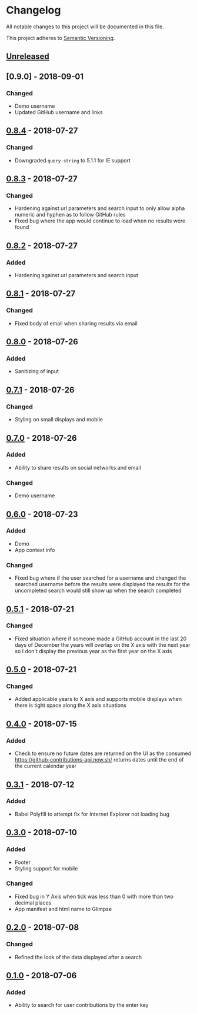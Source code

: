 # Changelog
All notable changes to this project will be documented in this file.

This project adheres to [Semantic Versioning](https://semver.org/spec/v2.0.0.html).

## [Unreleased]

## [0.9.0] - 2018-09-01
### Changed
- Demo username
- Updated GitHub username and links

## [0.8.4] - 2018-07-27
### Changed
- Downgraded `query-string` to 5.1.1 for IE support

## [0.8.3] - 2018-07-27
### Changed
- Hardening against url parameters and search input to only allow alpha numeric and hyphen as to
follow GitHub rules
- Fixed bug where the app would continue to load when no results were found

## [0.8.2] - 2018-07-27
### Added
- Hardening against url parameters and search input

## [0.8.1] - 2018-07-27
### Changed
- Fixed body of email when sharing results via email

## [0.8.0] - 2018-07-26
### Added
- Sanitizing of input

## [0.7.1] - 2018-07-26
### Changed
- Styling on small displays and mobile

## [0.7.0] - 2018-07-26
### Added
- Ability to share results on social networks and email

### Changed
- Demo username

## [0.6.0] - 2018-07-23
### Added
- Demo
- App context info

### Changed
- Fixed bug where if the user searched for a username and changed the searched username before the
results were displayed the results for the uncompleted search would still show up when the search
completed

## [0.5.1] - 2018-07-21
### Changed
- Fixed situation where if someone made a GitHub account in the last 20 days of December the years
will overlap on the X axis with the next year so I don't display the previous year as the first
year on the X axis

## [0.5.0] - 2018-07-21
### Changed
- Added applicable years to X axis and supports mobile displays when there is tight space along the
X axis situations

## [0.4.0] - 2018-07-15
### Added
- Check to ensure no future dates are returned on the UI as the consumed
https://github-contributions-api.now.sh/ returns dates until the end of the current calendar year

## [0.3.1] - 2018-07-12
### Added
- Babel Polyfill to attempt fix for Internet Explorer not loading bug

## [0.3.0] - 2018-07-10
### Added
- Footer
- Styling support for mobile

### Changed
- Fixed bug in Y Axis when tick was less than 0 with more than two decimal places
- App manifest and html name to Glimpse

## [0.2.0] - 2018-07-08
### Changed
- Refined the look of the data displayed after a search

## [0.1.0] - 2018-07-06
### Added
- Ability to search for user contributions by the enter key

[Unreleased]: https://github.com/cujarrett/glimpse/compare/v0.8.4...master
[0.8.4]: https://github.com/cujarrett/glimpse/compare/v0.8.3...v0.8.4
[0.8.3]: https://github.com/cujarrett/glimpse/compare/v0.8.2...v0.8.3
[0.8.2]: https://github.com/cujarrett/glimpse/compare/v0.8.1...v0.8.2
[0.8.1]: https://github.com/cujarrett/glimpse/compare/v0.8.0...v0.8.1
[0.8.0]: https://github.com/cujarrett/glimpse/compare/v0.7.1...v0.8.0
[0.7.1]: https://github.com/cujarrett/glimpse/compare/v0.7.0...v0.7.1
[0.7.0]: https://github.com/cujarrett/glimpse/compare/v0.6.0...v0.7.0
[0.6.0]: https://github.com/cujarrett/glimpse/compare/v0.5.1...v0.6.0
[0.5.1]: https://github.com/cujarrett/glimpse/compare/v0.5.0...v0.5.1
[0.5.0]: https://github.com/cujarrett/glimpse/compare/v0.4.0...v0.5.0
[0.4.0]: https://github.com/cujarrett/glimpse/compare/v0.3.1...v0.4.0
[0.3.1]: https://github.com/cujarrett/glimpse/compare/v0.3.0...v0.3.1
[0.3.0]: https://github.com/cujarrett/glimpse/compare/v0.2.0...v0.3.0
[0.2.0]: https://github.com/cujarrett/glimpse/compare/v0.1.0...v0.2.0
[0.1.0]: https://github.com/cujarrett/glimpse/releases/tag/v0.1.0

